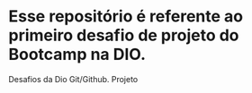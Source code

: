 # Esse repositório é referente ao primeiro desafio de projeto do Bootcamp na DIO.
Desafios da Dio Git/Github.
Projeto
